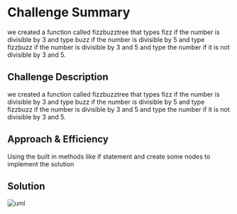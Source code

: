 # Challenge Summary
<!-- Short summary or background information -->
we created a function called fizzbuzztree that types fizz if the number is divisible by 3 and type buzz if the number is divisible by 5 and type fizzbuzz if the number is divisible by 3 and 5 and type the number if it is not divisible by 3 and 5.

## Challenge Description
we created a function called fizzbuzztree that types fizz if the number is divisible by 3 and type buzz if the number is divisible by 5 and type fizzbuzz if the number is divisible by 3 and 5 and type the number if it is not divisible by 3 and 5.

## Approach & Efficiency
Using the built in methods like if statement and create some nodes to implement the solution


## Solution
![uml](challeneges/fizz-buzz-tree/fizzbuzz-tree.jpg)